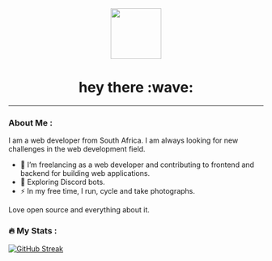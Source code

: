 <div id="header" align="center">
  <img src="https://media.giphy.com/media/M9gbBd9nbDrOTu1Mqx/giphy.gif" width="100"/>
  <div id="badges">
    <!---
    <a href="your-linkedin-URL">
      <img src="https://img.shields.io/badge/LinkedIn-blue?style=for-the-badge&logo=linkedin&logoColor=white" alt="LinkedIn Badge"/>
    </a>
    -->
  </div>
  <h1>
    hey there :wave:
  </h1>
</div>

---

### About Me : 
I am a web developer from South Africa. I am always looking for new challenges in the web development field. 
- :telescope: I’m freelancing as a web developer and contributing to frontend and backend for building web applications.
- :seedling: Exploring Discord bots.
- :zap: In my free time, I run, cycle and take photographs.

Love open source and everything about it. 

### :fire: My Stats :
[![GitHub Streak](http://github-readme-streak-stats.herokuapp.com?user=andrew-m-higgs&theme=highContrast)]([https://git.io/streak-stats](http://github-readme-streak-stats.herokuapp.com?user=andrew-m-higgs&theme=highContrast)http://github-readme-streak-stats.herokuapp.com?user=andrew-m-higgs&theme=highContrast)
